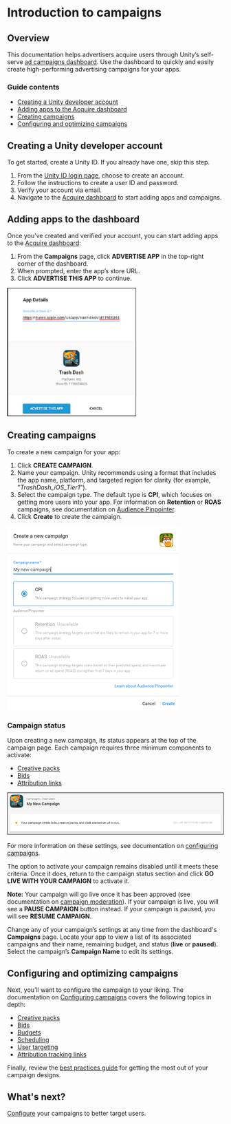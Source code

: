 # Introduction to campaigns
## Overview
This documentation helps advertisers acquire users through Unity’s self-serve [ad campaigns dashboard](https://acquire.dashboard.unity3d.com). Use the dashboard to quickly and easily create high-performing advertising campaigns for your apps. 

### Guide contents
* [Creating a Unity developer account](#creating-a-unity-developer-account)
* [Adding apps to the Acquire dashboard](#adding-apps-to-the-dashboard)
* [Creating campaigns](#creating-campaigns)
* [Configuring and optimizing campaigns](#configuring-and-optimizing-campaigns)

## Creating a Unity developer account
To get started, create a Unity ID. If you already have one, skip this step.

1. From the [Unity ID login page](http://id.unity.com), choose to create an account.
2. Follow the instructions to create a user ID and password.
3. Verify your account via email.
4. Navigate to the [Acquire dashboard](https://acquire.dashboard.unity3d.com) to start adding apps and campaigns.

## Adding apps to the dashboard
Once you’ve created and verified your account, you can start adding apps to the [Acquire dashboard](https://acquire.dashboard.unity3d.com): 

1. From the **Campaigns** page, click **ADVERTISE APP** in the top-right corner of the dashboard.
2. When prompted, enter the app’s store URL.
3. Click **ADVERTISE THIS APP** to continue.

![Locating you app by its product URL.](images/AdvertiseApp.png)

## Creating campaigns
To create a new campaign for your app: 

1. Click **CREATE CAMPAIGN**. 
2. Name your campaign. Unity recommends using a format that includes the app name, platform, and targeted region for clarity (for example, "_TrashDash_iOS_Tier1_"). 
3. Select the campaign type. The default type is **CPI**, which focuses on getting more users into your app. For information on **Retention** or **ROAS** campaigns, see documentation on [Audience Pinpointer](AdvertisingOptimizationAudiencePinpointer.md). 
4. Click **Create** to create the campaign.
 
![Creating a new campaign.](images/NewCampaign.png)

### Campaign status
Upon creating a new campaign, its status appears at the top of the campaign page. Each campaign requires three minimum components to activate: 

* [Creative packs](AdvertisingCampaignsConfiguration.md#creative-packs)
* [Bids](AdvertisingCampaignsConfiguration.md#bids)
* [Attribution links](AdvertisingCampaignsConfiguration.md#tracking-links)

![Campaign status.](images/CampaignStatus.png)

For more information on these settings, see documentation on [configuring campaigns](AdvertisingCampaignsConfiguration.md).

The option to activate your campaign remains disabled until it meets these criteria. Once it does, return to the campaign status section and click **GO LIVE WITH YOUR CAMPAIGN** to activate it.  

**Note:** Your campaign will go live once it has been approved (see documentation on [campaign moderation](AdvertisingResourcesFAQ#has-the-campaign-approval-process-changed-)). If your campaign is live, you will see a **PAUSE CAMPAIGN** button instead. If your campaign is paused, you will see **RESUME CAMPAIGN**.

Change any of your campaign’s settings at any time from the dashboard's **Campaigns** page. Locate your app to view a list of its associated campaigns and their name, remaining budget, and status (**live** or **paused**).  Select the campaign’s **Campaign Name** to edit its settings.

## Configuring and optimizing campaigns
Next, you’ll want to configure the campaign to your liking. The documentation on [Configuring campaigns](AdvertisingCampaignsConfiguration.md) covers the following topics in depth:

* [Creative packs](AdvertisingCampaignsConfiguration.md#creative-packs) 
* [Bids](AdvertisingCampaignsConfiguration.md#bids)
* [Budgets](AdvertisingCampaignsConfiguration.md#budgets)
* [Scheduling](AdvertisingCampaignsConfiguration.md#scheduling)
* [User targeting](AdvertisingCampaignsConfiguration.md#targeting)
* [Attribution tracking links](AdvertisingCampaignsConfiguration.md#tracking-links) 

Finally, review the [best practices guide](AdvertisingOptimizationVideoAdsBestPractices.md) for getting the most out of your campaign designs.

## What's next?
[Configure](AdvertisingCampaignsConfiguration.md) your campaigns to better target users.